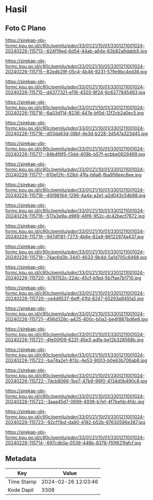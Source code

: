 # Hasil

## Foto C Plano

https://sirekap-obj-formc.kpu.go.id/c90c/pemilu/pdpr/33/01/21/10/01/3301211001024-20240226-115713--624f19ed-6d54-44ab-a64e-83b82a8dabb5.jpg

https://sirekap-obj-formc.kpu.go.id/c90c/pemilu/pdpr/33/01/21/10/01/3301211001024-20240226-115715--82edb29f-05c4-4b46-9231-579e9bc4ed36.jpg

https://sirekap-obj-formc.kpu.go.id/c90c/pemilu/pdpr/33/01/21/10/01/3301211001024-20240226-115715--d4377321-e116-4320-8f24-6c6277845463.jpg

https://sirekap-obj-formc.kpu.go.id/c90c/pemilu/pdpr/33/01/21/10/01/3301211001024-20240226-115716--6a03d114-8236-447e-bf0d-12f2cb2a0ec5.jpg

https://sirekap-obj-formc.kpu.go.id/c90c/pemilu/pdpr/33/01/21/10/01/3301211001024-20240226-115716--d03da63d-08bf-4e3d-b228-3d547a323d45.jpg

https://sirekap-obj-formc.kpu.go.id/c90c/pemilu/pdpr/33/01/21/10/01/3301211001024-20240226-115717--84b4f6f5-f3dd-409b-b57f-ecbbe0929499.jpg

https://sirekap-obj-formc.kpu.go.id/c90c/pemilu/pdpr/33/01/21/10/01/3301211001024-20240226-115717--610ef2fc-528d-41fa-b6a6-fba956eec6ee.jpg

https://sirekap-obj-formc.kpu.go.id/c90c/pemilu/pdpr/33/01/21/10/01/3301211001024-20240226-115718--40f98164-1296-4a4a-a2e1-a2d043c54b98.jpg

https://sirekap-obj-formc.kpu.go.id/c90c/pemilu/pdpr/33/01/21/10/01/3301211001024-20240226-115718--517a3e9a-d969-46f6-952c-dc42becf7672.jpg

https://sirekap-obj-formc.kpu.go.id/c90c/pemilu/pdpr/33/01/21/10/01/3301211001024-20240226-115719--947df181-7273-4b8e-82a9-86122974a437.jpg

https://sirekap-obj-formc.kpu.go.id/c90c/pemilu/pdpr/33/01/21/10/01/3301211001024-20240226-115719--74ac6d3b-3441-4633-9b4d-5a1d705c6468.jpg

https://sirekap-obj-formc.kpu.go.id/c90c/pemilu/pdpr/33/01/21/10/01/3301211001024-20240226-115720--b781152c-22dc-45cf-b1bd-5b7fae7b1710.jpg

https://sirekap-obj-formc.kpu.go.id/c90c/pemilu/pdpr/33/01/21/10/01/3301211001024-20240226-115720--ce4d9537-6eff-41fd-8247-65293a945fa5.jpg

https://sirekap-obj-formc.kpu.go.id/c90c/pemilu/pdpr/33/01/21/10/01/3301211001024-20240226-115721--456d328c-a425-400c-b0a2-be4f887bd6e6.jpg

https://sirekap-obj-formc.kpu.go.id/c90c/pemilu/pdpr/33/01/21/10/01/3301211001024-20240226-115721--4fe00f09-622f-45e3-adfa-be12b328568b.jpg

https://sirekap-obj-formc.kpu.go.id/c90c/pemilu/pdpr/33/01/21/10/01/3301211001024-20240226-115722--ba74a2e1-813c-4e53-9003-b0e63b706ab8.jpg

https://sirekap-obj-formc.kpu.go.id/c90c/pemilu/pdpr/33/01/21/10/01/3301211001024-20240226-115722--7dcb8066-1be7-47b9-99f0-4134d0b490c8.jpg

https://sirekap-obj-formc.kpu.go.id/c90c/pemilu/pdpr/33/01/21/10/01/3301211001024-20240226-115722--3aaa45d7-0699-4938-b7ef-4f7befdc4fdc.jpg

https://sirekap-obj-formc.kpu.go.id/c90c/pemilu/pdpr/33/01/21/10/01/3301211001024-20240226-115723--92cf11bd-da90-4182-b52b-97630596e387.jpg

https://sirekap-obj-formc.kpu.go.id/c90c/pemilu/pdpr/33/01/21/10/01/3301211001024-20240226-115714--697cdb0a-0539-448b-8378-f10f621fafcf.jpg


## Metadata

| Key        | Value               |
| ---------- | ------------------- |
| Time Stamp | 2024-02-26 12:03:46 |
| Kode Dapil | 3308                |



